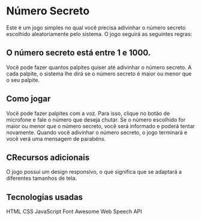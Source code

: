 <h1>Número Secreto</h1>
Este é um jogo simples no qual você precisa adivinhar o número secreto escolhido aleatoriamente pelo sistema. O jogo seguirá as seguintes regras:

<h2>O número secreto está entre 1 e 1000.</h2>
Você pode fazer quantos palpites quiser até adivinhar o número secreto.
A cada palpite, o sistema lhe dirá se o número secreto é maior ou menor que o seu palpite.

<h2>Como jogar</h2>
Você pode fazer palpites com a voz. Para isso, clique no botão de microfone e fale o número que deseja chutar.
Se o número escolhido for maior ou menor que o número secreto, você será informado e poderá tentar novamente.
Quando você adivinhar o número secreto, o jogo terminará e você verá uma mensagem de parabéns.

<h2>CRecursos adicionais</h2>
O jogo possui um design responsivo, o que significa que se adaptará a diferentes tamanhos de tela.

<h2>Tecnologias usadas</h2>
HTML
CSS
JavaScript
Font Awesome
Web Speech API
